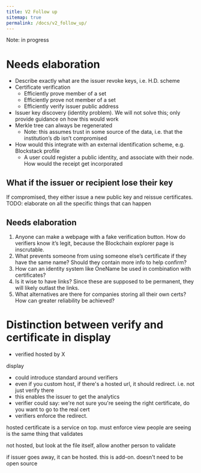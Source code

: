 ```yaml
---
title: V2 Follow up
sitemap: true
permalink: /docs/v2_follow_up/
---
```


Note: in progress

# Needs elaboration
- Describe exactly what are the issuer revoke keys, i.e. H.D. scheme
- Certificate verification
  - Efficiently prove member of a set
  - Efficiently prove not member of a set
  - Efficiently verify issuer public address
- Issuer key discovery (identity problem). We will not solve this; only provide guidance on how this would work
- Merkle tree can always be regenerated
  - Note: this assumes trust in some source of the data, i.e. that the institution’s db isn’t compromised
- How would this integrate with an external identification scheme, e.g. Blockstack profile
  -  A user could register a public identity, and associate with their node. How would the receipt get incorporated


## What if the issuer or recipient lose their key

If compromised, they either issue a new public key and reissue certificates. TODO: elaborate on all the specific things that can happen



##  Needs elaboration

1. Anyone can make a webpage with a fake verification button. How do verifiers know it’s legit, because the Blockchain explorer page is inscrutable.
2. What prevents someone from using someone else’s certificate if they have the same name? Should they contain more info to help confirm?
3. How can an identity system like OneName be used in combination with certificates?
4. Is it wise to have links? Since these are supposed to be permanent, they will likely outlast the links. 
5. What alternatives are there for companies storing all their own certs? How can greater reliability be achieved?




# Distinction between verify and certificate in display
- verified hosted by X

display
- could introduce standard around verifiers
- even if you custom host, if there's a hosted url, it should redirect. i.e. not just verify there
- this enables the issuer to get the analytics
- verifier could say: we're not sure you're seeing the right certificate, do you want to go to the real cert
- verifiers enforce the redirect.


hosted certificate is a service on top. must enforce view people are seeing is the same thing that validates

not hosted, but look at the file itself, allow another person to validate

if issuer goes away, it can be hosted. this is add-on. doesn't need to be open source
